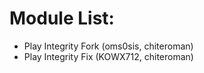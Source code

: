 # Module List:
- Play Integrity Fork (oms0sis, chiteroman)
- Play Integrity Fix (KOWX712, chiteroman)
